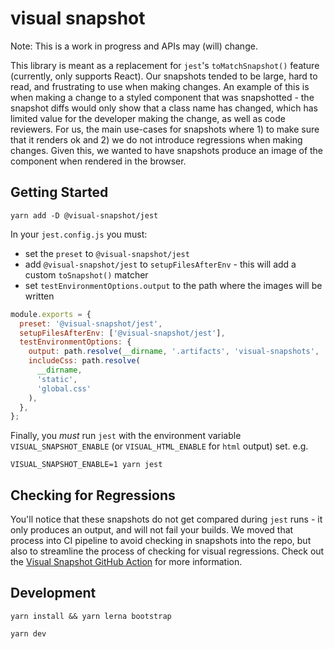 # visual snapshot

Note: This is a work in progress and APIs may (will) change. 

This library is meant as a replacement for `jest`'s `toMatchSnapshot()` feature (currently, only supports React). Our snapshots tended to be large, hard to read, and frustrating to use when making changes. An example of this is when making a change to a styled component that was snapshotted - the snapshot diffs would only show that a class name has changed, which has limited value for the developer making the change, as well as code reviewers. For us, the main use-cases for snapshots where 1) to make sure that it renders ok and 2) we do not introduce regressions when making changes. Given this, we wanted to have snapshots produce an image of the component when rendered in the browser.



## Getting Started

```shell
yarn add -D @visual-snapshot/jest
```

In your `jest.config.js` you must:
* set the `preset` to  `@visual-snapshot/jest`
* add `@visual-snapshot/jest` to `setupFilesAfterEnv` - this will add a custom `toSnapshot()` matcher
* set `testEnvironmentOptions.output` to the path where the images will be written

```javascript
module.exports = {
  preset: '@visual-snapshot/jest',
  setupFilesAfterEnv: ['@visual-snapshot/jest'],
  testEnvironmentOptions: {
    output: path.resolve(__dirname, '.artifacts', 'visual-snapshots', 'jest'),
    includeCss: path.resolve(
      __dirname,
      'static',
      'global.css'
    ),
  },
};
```

Finally, you *must* run `jest` with the environment variable `VISUAL_SNAPSHOT_ENABLE` (or `VISUAL_HTML_ENABLE` for `html` output) set. e.g.

```shell
VISUAL_SNAPSHOT_ENABLE=1 yarn jest
```

## Checking for Regressions
You'll notice that these snapshots do not get compared during `jest` runs - it only produces an output, and will not fail your builds. We moved that process into CI pipeline to avoid checking in snapshots into the repo, but also to streamline the process of checking for visual regressions. Check out the [Visual Snapshot GitHub Action](https://github.com/getsentry/action-visual-snapshot) for more information.

## Development
```
yarn install && yarn lerna bootstrap

yarn dev
```

